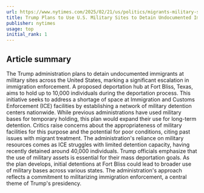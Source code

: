 ```yaml
---
url: https://www.nytimes.com/2025/02/21/us/politics/migrants-military-sites.html
title: Trump Plans to Use U.S. Military Sites to Detain Undocumented Immigrants
publisher: nytimes
usage: top
initial_rank: 1
---
```

## Article summary
The Trump administration plans to detain undocumented immigrants at military sites across the United States, marking a significant escalation in immigration enforcement. A proposed deportation hub at Fort Bliss, Texas, aims to hold up to 10,000 individuals during the deportation process. This initiative seeks to address a shortage of space at Immigration and Customs Enforcement (ICE) facilities by establishing a network of military detention centers nationwide. While previous administrations have used military bases for temporary holding, this plan would expand their use for long-term detention. Critics raise concerns about the appropriateness of military facilities for this purpose and the potential for poor conditions, citing past issues with migrant treatment. The administration's reliance on military resources comes as ICE struggles with limited detention capacity, having recently detained around 40,000 individuals. Trump officials emphasize that the use of military assets is essential for their mass deportation goals. As the plan develops, initial detentions at Fort Bliss could lead to broader use of military bases across various states. The administration's approach reflects a commitment to militarizing immigration enforcement, a central theme of Trump's presidency.
